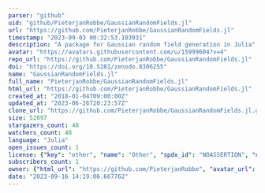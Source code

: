 ```yaml
---
parser: "github"
uid: "github/PieterjanRobbe/GaussianRandomFields.jl"
url: "https://github.com/PieterjanRobbe/GaussianRandomFields.jl"
timestamp: "2023-09-03 00:32:53.103931"
description: "A package for Gaussian random field generation in Julia"
avatar: "https://avatars.githubusercontent.com/u/15999604?v=4"
repo_url: "https://github.com/PieterjanRobbe/GaussianRandomFields.jl"
doi: "https://doi.org/10.5281/zenodo.8306255"
name: "GaussianRandomFields.jl"
full_name: "PieterjanRobbe/GaussianRandomFields.jl"
html_url: "https://github.com/PieterjanRobbe/GaussianRandomFields.jl"
created_at: "2018-01-04T09:00:00Z"
updated_at: "2023-06-26T20:23:57Z"
clone_url: "https://github.com/PieterjanRobbe/GaussianRandomFields.jl.git"
size: 52097
stargazers_count: 48
watchers_count: 48
language: "Julia"
open_issues_count: 1
license: {"key": "other", "name": "Other", "spdx_id": "NOASSERTION", "url": null, "node_id": "MDc6TGljZW5zZTA="}
subscribers_count: 1
owner: {"html_url": "https://github.com/PieterjanRobbe", "avatar_url": "https://avatars.githubusercontent.com/u/15999604?v=4", "login": "PieterjanRobbe", "type": "User"}
date: "2023-09-16 14:19:06.667762"
---
```

